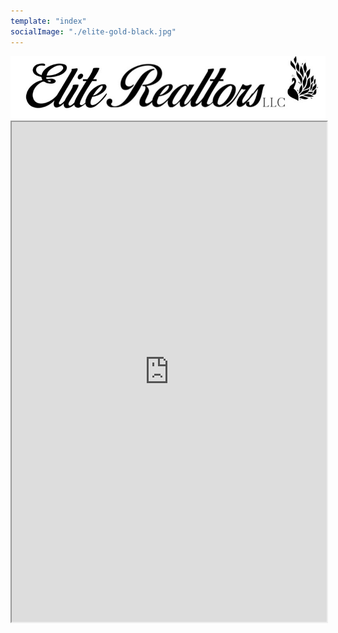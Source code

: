 ```yaml
---
template: "index"
socialImage: "./elite-gold-black.jpg"
---
```

<div style="text-align:center">
<img src="https://raw.githubusercontent.com/charles-hood/redesign-elite-1/master/content/pages/main/elite-banner-800x150.jpg" width="750" height="100" />
</div>
<iframe src="https://my.flexmls.com/BonnieHood/search/shared_links/7o1BM/listings" width="100%" height="800px"></iframe>
